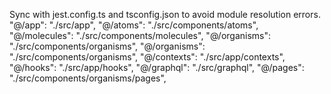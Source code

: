 Sync with jest.config.ts and tsconfig.json to avoid module resolution errors.
  "@/app": "./src/app",
  "@/atoms": "./src/components/atoms",
  "@/molecules": "./src/components/molecules",
  "@/organisms": "./src/components/organisms",
  "@/organisms": "./src/components/organisms",
  "@/contexts": "./src/app/contexts",
  "@/hooks": "./src/app/hooks",
  "@/graphql": "./src/graphql",
  "@/pages": "./src/components/organisms/pages",
